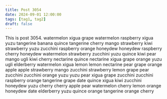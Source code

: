 ```yaml
---
title: Post 3054
date: 2024-09-01 12:00:00
tags: [tag1, tag2]
draft: false
---
```

This is post 3054.
watermelon
xigua
grape
watermelon
raspberry
xigua
yuzu
tangerine
banana
quince
tangerine
cherry
mango
strawberry
kiwi
strawberry
yuzu
zucchini
raspberry
orange
honeydew
honeydew
raspberry
cherry
honeydew
watermelon
strawberry
zucchini
yuzu
quince
kiwi
pear
mango
ugli
kiwi
cherry
nectarine
quince
nectarine
xigua
grape
orange
yuzu
ugli
elderberry
watermelon
xigua
lemon
lemon
nectarine
pear
grape
orange
apple
apple
strawberry
mango
zucchini
strawberry
lemon
grape
pear
zucchini
zucchini
orange
yuzu
yuzu
pear
xigua
grape
zucchini
zucchini
raspberry
orange
tangerine
grape
date
quince
xigua
kiwi
zucchini
honeydew
yuzu
cherry
cherry
apple
pear
watermelon
cherry
lemon
orange
honeydew
date
elderberry
yuzu
quince
orange
tangerine
orange
cherry
